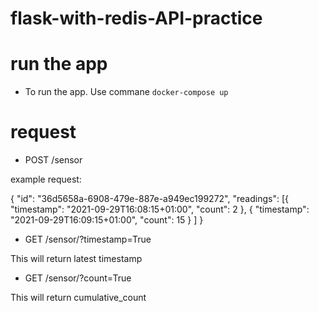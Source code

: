 # flask-with-redis-API-practice

# run the app

- To run the app. Use commane `docker-compose up`

# request

- POST /sensor 

example request:


{
  "id": "36d5658a-6908-479e-887e-a949ec199272",
    "readings": [{
      "timestamp": "2021-09-29T16:08:15+01:00",
      "count": 2
}, {
      "timestamp": "2021-09-29T16:09:15+01:00",
"count": 15 }
] }


- GET /sensor/<uuid>?timestamp=True

This will return latest timestamp

- GET /sensor/<uuid>?count=True

This will return cumulative_count